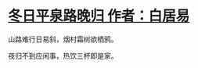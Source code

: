 # [冬日平泉路晚归 作者：白居易](https://github.com/luckypoem/gitblog-by-yihong0618/issues/3)

山路难行日易斜，烟村霜树欲栖鸦。

夜归不到应闲事，热饮三杯即是家。